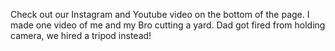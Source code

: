 Check out our Instagram and Youtube video on the bottom of the page. I made one video of me and my Bro cutting a yard. Dad got fired from holding camera, we hired a tripod instead!
